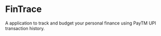 # FinTrace
A application to track and budget your personal finance using PayTM UPI transaction history.
